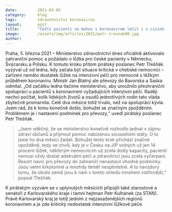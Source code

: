 ```yaml
---
date:         2021-03-05
category:     blog
tags:         zdravotnictví koronavirus
layout:       post
title:        "Čeští pacienti se mohou s koronavirem léčit i v cizině. Ministerstvo povolilo převozy po dlouhodobém tlaku Pirátů"
image:        /assets/img/articles/2021/petr-tresnak00.jpg
author:       
---
```


 

Praha, 5. března 2021 – Ministerstvo zdravotnictví dnes oficiálně aktivovalo zahraniční pomoc a požádalo o lůžka pro české pacienty v Německu, Švýcarsku a Polsku. K tomuto kroku přitom pirátský poslanec Petr Třešňák vyzýval už od ledna, kdy začala být situace kritická v chebské nemocnici – zařízení nemělo dostatek lůžek na intenzivní péči pro nemocné s těžkým průběhem koronaviru. Ministr Jan Blatný ale převozy do Bavorska a Saska odmítal. „Od začátku ledna tlačíme ministerstvo, aby umožnilo přeshraniční spolupráci u pacientů s koronavirem vyžadujících intenzivní péči. Raději nechci počítat, kolik lidských životů a osudů jednotlivých rodin tato vláda zbytečně promarnila. Celé dva měsíce totiž trvalo, než na spolupráci kývla. Jsem rád, že k tomu konečně došlo, bohužel se značným zpožděním. Problémem je i nastavení podmínek pro převozy,“ uvedl pirátský poslanec Petr Třešňák.

> „Jsem vděčný, že se ministerstvo konečně rozhodlo jednat v zájmu zdraví občanů a přijmout pomoc nabízenou sousedními státy. O to jsme ho dva měsíci žádali. Bohužel tento krok přichází značně opožděně, tedy ve chvíli, kdy je v Česku na JIP volných už jen 14 procent lůžek, některým nemocnicím už zcela došly kapacity, pacienti nemusí vždy dostat adekvátní péči a zdravotníci jsou zcela vyčerpaní. Resort navíc pro převozy do zahraničí nenastavil vhodné podmínky. Jsou velmi krkolomné a mnohdy téměř nesplnitelné. A to navzdory tomu, že okolní země jsou k nám v tomto ohledu mnohem vstřícnější,“ popsal Třešňák.

K pirátským výzvám se v uplynulých měsících připojili také starostové a senátoři z Karlovarského kraje i tamní hejtman Petr Kulhánek (za STAN). Právě Karlovarský kraj je totiž jedním z nejzasaženějších regionů koronavirem a je zde kritický nedostatek intenzivní lůžkové péče.


